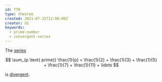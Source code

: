 ```yaml
---
id: T78
type: theorem
created: 2021-07-31T12:00:00Z
creator: U1
keywords:
  - prime-number
  - convergent-series
---
```

The [series](#real-series)

$$
\sum_{p \text{ prime}} \frac{1}{p} = \frac{1}{2} + \frac{1}{3} + \frac{1}{5} + \frac{1}{7} + \frac{1}{11} + \ldots
$$

is [divergent](#real-series-divergent).
